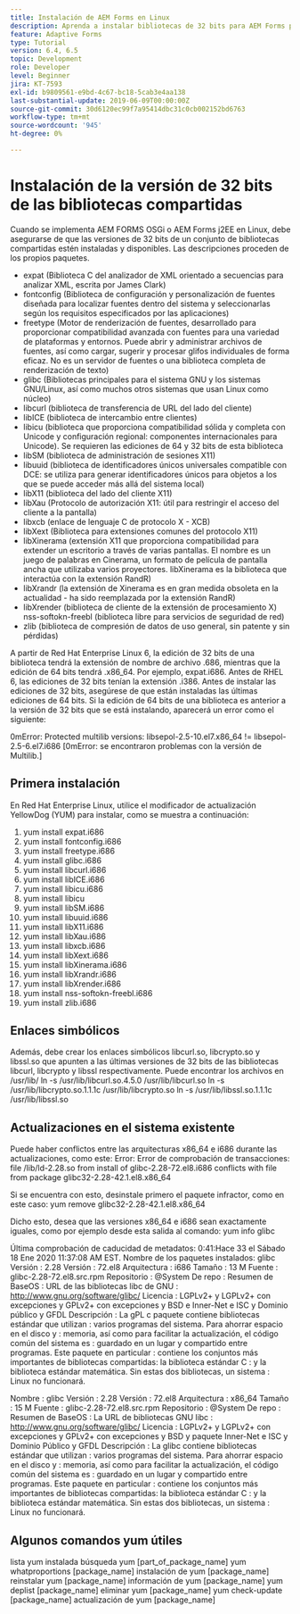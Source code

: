 ```yaml
---
title: Instalación de AEM Forms en Linux
description: Aprenda a instalar bibliotecas de 32 bits para AEM Forms para la instalación de Linux.
feature: Adaptive Forms
type: Tutorial
version: 6.4, 6.5
topic: Development
role: Developer
level: Beginner
jira: KT-7593
exl-id: b9809561-e9bd-4c67-bc18-5cab3e4aa138
last-substantial-update: 2019-06-09T00:00:00Z
source-git-commit: 30d6120ec99f7a95414dbc31c0cb002152bd6763
workflow-type: tm+mt
source-wordcount: '945'
ht-degree: 0%

---
```


# Instalación de la versión de 32 bits de las bibliotecas compartidas

Cuando se implementa AEM FORMS OSGi o AEM Forms j2EE en Linux, debe asegurarse de que las versiones de 32 bits de un conjunto de bibliotecas compartidas estén instaladas y disponibles.  Las descripciones proceden de los propios paquetes.

* expat (Biblioteca C del analizador de XML orientado a secuencias para analizar XML, escrita por James Clark)
* fontconfig (Biblioteca de configuración y personalización de fuentes diseñada para localizar fuentes dentro del sistema y seleccionarlas según los requisitos especificados por las aplicaciones)
* freetype (Motor de renderización de fuentes, desarrollado para proporcionar compatibilidad avanzada con fuentes para una variedad de plataformas y entornos. Puede abrir y administrar archivos de fuentes, así como cargar, sugerir y procesar glifos individuales de forma eficaz. No es un servidor de fuentes o una biblioteca completa de renderización de texto)
* glibc (Bibliotecas principales para el sistema GNU y los sistemas GNU/Linux, así como muchos otros sistemas que usan Linux como núcleo)
* libcurl (biblioteca de transferencia de URL del lado del cliente)
* libICE (biblioteca de intercambio entre clientes)
* libicu (biblioteca que proporciona compatibilidad sólida y completa con Unicode y configuración regional: componentes internacionales para Unicode). Se requieren las ediciones de 64 y 32 bits de esta biblioteca
* libSM (biblioteca de administración de sesiones X11)
* libuuid (biblioteca de identificadores únicos universales compatible con DCE: se utiliza para generar identificadores únicos para objetos a los que se puede acceder más allá del sistema local)
* libX11 (biblioteca del lado del cliente X11)
* libXau (Protocolo de autorización X11: útil para restringir el acceso del cliente a la pantalla)
* libxcb (enlace de lenguaje C de protocolo X - XCB)
* libXext (Biblioteca para extensiones comunes del protocolo X11)
* libXinerama (extensión X11 que proporciona compatibilidad para extender un escritorio a través de varias pantallas. El nombre es un juego de palabras en Cinerama, un formato de película de pantalla ancha que utilizaba varios proyectores. libXinerama es la biblioteca que interactúa con la extensión RandR)
* libXrandr (la extensión de Xinerama es en gran medida obsoleta en la actualidad - ha sido reemplazada por la extensión RandR)
* libXrender (biblioteca de cliente de la extensión de procesamiento X) nss-softokn-freebl (biblioteca libre para servicios de seguridad de red)
* zlib (biblioteca de compresión de datos de uso general, sin patente y sin pérdidas)

A partir de Red Hat Enterprise Linux 6, la edición de 32 bits de una biblioteca tendrá la extensión de nombre de archivo .686, mientras que la edición de 64 bits tendrá .x86_64. Por ejemplo, expat.i686. Antes de RHEL 6, las ediciones de 32 bits tenían la extensión .i386. Antes de instalar las ediciones de 32 bits, asegúrese de que están instaladas las últimas ediciones de 64 bits. Si la edición de 64 bits de una biblioteca es anterior a la versión de 32 bits que se está instalando, aparecerá un error como el siguiente:

0mError: Protected multilib versions: libsepol-2.5-10.el7.x86_64 != libsepol-2.5-6.el7.i686 [0mError: se encontraron problemas con la versión de Multilib.]

## Primera instalación

En Red Hat Enterprise Linux, utilice el modificador de actualización YellowDog (YUM) para instalar, como se muestra a continuación:

1. yum install expat.i686
2. yum install fontconfig.i686
3. yum install freetype.i686
4. yum install glibc.i686
5. yum install libcurl.i686
6. yum install libICE.i686
7. yum install libicu.i686
8. yum install libicu
9. yum install libSM.i686
10. yum install libuuid.i686
11. yum install libX11.i686
12. yum install libXau.i686
13. yum install libxcb.i686
14. yum install libXext.i686
15. yum install libXinerama.i686
16. yum install libXrandr.i686
17. yum install libXrender.i686
18. yum install nss-softokn-freebl.i686
19. yum install zlib.i686

## Enlaces simbólicos

Además, debe crear los enlaces simbólicos libcurl.so, libcrypto.so y libssl.so que apunten a las últimas versiones de 32 bits de las bibliotecas libcurl, libcrypto y libssl respectivamente. Puede encontrar los archivos en /usr/lib/ ln -s /usr/lib/libcurl.so.4.5.0 /usr/lib/libcurl.so ln -s /usr/lib/libcrypto.so.1.1.1c /usr/lib/libcrypto.so ln -s /usr/lib/libssl.so.1.1.1c /usr/lib/libssl.so

## Actualizaciones en el sistema existente

Puede haber conflictos entre las arquitecturas x86_64 e i686 durante las actualizaciones, como este: Error: Error de comprobación de transacciones: file /lib/ld-2.28.so from install of glibc-2.28-72.el8.i686 conflicts with file from package glibc32-2.28-42.1.el8.x86_64

Si se encuentra con esto, desinstale primero el paquete infractor, como en este caso: yum remove glibc32-2.28-42.1.el8.x86_64

Dicho esto, desea que las versiones x86_64 e i686 sean exactamente iguales, como por ejemplo desde esta salida al comando: yum info glibc

Última comprobación de caducidad de metadatos: 0:41:Hace 33 el Sábado 18 Ene 2020 11:37:08 AM EST.
Nombre de los paquetes instalados: glibc Versión : 2.28 Versión : 72.el8 Arquitectura : i686 Tamaño : 13 M Fuente : glibc-2.28-72.el8.src.rpm Repositorio : @System De repo : Resumen de BaseOS : URL de las bibliotecas libc de GNU : http://www.gnu.org/software/glibc/ Licencia : LGPLv2+ y LGPLv2+ con excepciones y GPLv2+ con excepciones y BSD e Inner-Net e ISC y Dominio público y GFDL Descripción : La gPL c paquete contiene bibliotecas estándar que utilizan : varios programas del sistema. Para ahorrar espacio en el disco y : memoria, así como para facilitar la actualización, el código común del sistema es : guardado en un lugar y compartido entre programas. Este paquete en particular : contiene los conjuntos más importantes de bibliotecas compartidas: la biblioteca estándar C : y la biblioteca estándar matemática. Sin estas dos bibliotecas, un sistema : Linux no funcionará.

Nombre : glibc Versión : 2.28 Versión : 72.el8 Arquitectura : x86_64 Tamaño : 15 M Fuente : glibc-2.28-72.el8.src.rpm Repositorio : @System De repo : Resumen de BaseOS : La URL de bibliotecas GNU libc : http://www.gnu.org/software/glibc/ Licencia : LGPLv2+ y LGPLv2+ con excepciones y GPLv2+ con excepciones y BSD y paquete Inner-Net e ISC y Dominio Público y GFDL Descripción : La glibc contiene bibliotecas estándar que utilizan : varios programas del sistema. Para ahorrar espacio en el disco y : memoria, así como para facilitar la actualización, el código común del sistema es : guardado en un lugar y compartido entre programas. Este paquete en particular : contiene los conjuntos más importantes de bibliotecas compartidas: la biblioteca estándar C : y la biblioteca estándar matemática. Sin estas dos bibliotecas, un sistema : Linux no funcionará.

## Algunos comandos yum útiles

lista yum instalada búsqueda yum [part_of_package_name]
yum whatproportions [package_name]
instalación de yum [package_name]
reinstalar yum [package_name]
información de yum [package_name]
yum deplist [package_name]
eliminar yum [package_name]
yum check-update [package_name]
actualización de yum [package_name]
